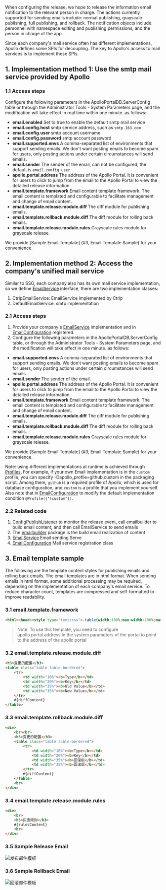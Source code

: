When configuring the release, we hope to release the information email notification to the relevant person in charge. The actions currently supported for sending emails include: normal publishing, grayscale publishing, full publishing, and rollback. The notification objects include: personnel with namespace editing and publishing permissions, and the person in charge of the app.

Since each company's mail service often has different implementations, Apollo defines some SPIs for decoupling. The key to Apollo's access to mail services is to implement these SPIs.

## 1. Implementation method 1: Use the smtp mail service provided by Apollo

### 1.1 Access steps

Configure the following parameters in the ApolloPortalDB.ServerConfig table or through the Administrator Tools - System Parameters page, and the modification will take effect in real time within one minute. as follows:

* **email.enabled** Set to true to enable the default smtp mail service
* **email.config.host** smtp service address, such as `smtp.163.com`
* **email.config.user** smtp account username
* **email.config.password** smtp account password
* **email.supported.envs** A comma-separated list of environments that support sending emails. We don't want posting emails to become spam for users, only posting actions under certain circumstances will send emails.
* **email.sender** The sender of the email, can not be configured, the default is `email.config.user`.
* **apollo.portal.address** The address of the Apollo Portal. It is convenient for users to click to jump from the email to the Apollo Portal to view the detailed release information.
* **email.template.framework** Email content template framework. The email content is templated and configurable to facilitate management and change of email content.
* **email.template.release.module.diff** The diff module for publishing emails.
* **email.template.rollback.module.diff** The diff module for rolling back emails.
* **email.template.release.module.rules** Grayscale rules module for grayscale release.

We provide [Sample Email Template] (#3, Email Template Sample) for your convenience.

## 2. Implementation method 2: Access the company's unified mail service

Similar to SSO, each company also has its own mail service implementation, so we define [EmailService](https://github.com/apolloconfig/apollo/blob/master/apollo-portal/src/main/java/com/ctrip/framework/apollo/portal/spi/EmailService.java) interface, there are two implementation classes:

1. CtripEmailService: EmailService implemented by Ctrip
2. DefaultEmailService: smtp implementation

### 2.1 Access steps

1. Provide your company's [EmailService](https://github.com/apolloconfig/apollo/blob/master/apollo-portal/src/main/java/com/ctrip/framework/apollo/portal/spi/EmailService.java) implementation and in [EmailConfiguration](https://github.com/apolloconfig/apollo/blob/master/apollo-portal/src/main/java/com/ctrip/framework/apollo/portal/spi/configuration/EmailConfiguration.java) registered.
2. Configure the following parameters in the ApolloPortalDB.ServerConfig table, or through the Administrator Tools - System Parameters page, and the modification will take effect in one minute. as follows:

* **email.supported.envs** A comma-separated list of environments that support sending emails. We don't want posting emails to become spam for users, only posting actions under certain circumstances will send emails.
* **email.sender** The sender of the email.
* **apollo.portal.address** The address of the Apollo Portal. It is convenient for users to click to jump from the email to the Apollo Portal to view the detailed release information.
* **email.template.framework** Email content template framework. The email content is templated and configurable to facilitate management and change of email content.
* **email.template.release.module.diff** The diff module for publishing emails.
* **email.template.rollback.module.diff** The diff module for rolling back emails.
* **email.template.release.module.rules** Grayscale rules module for grayscale release.

We provide [Sample Email Template] (#3, Email Template Sample) for your convenience.

Note: using different implementations at runtime is achieved through [Profiles](http://docs.spring.io/autorepo/docs/spring-boot/current/reference/html/boot-features-profiles.html), For example, if your own Email implementation is in the `custom` profile, you can specify -Dapollo_profile=github,custom in the packaging script. Among them, `github` is a required profile of Apollo, which is used for database configuration, and `custom` is a profile that you implement yourself. Also note that in [EmailConfiguration](https://github.com/apolloconfig/apollo/blob/master/apollo-portal/src/main/java/com/ctrip/framework/apollo/portal/spi/configuration/EmailConfiguration.java) to modify the default implementation condition `@Profile({"!custom"})`.

### 2.2 Related code

1. [ConfigPublishListener](https://github.com/apolloconfig/apollo/blob/master/apollo-portal/src/main/java/com/ctrip/framework/apollo/portal/listener/ConfigPublishListener.java) to monitor the release event, call emailbuilder to build email content, and then call EmailService to send emails
2. The [emailbuilder](https://github.com/apolloconfig/apollo/blob/master/apollo-portal/src/main/java/com/ctrip/framework/apollo/portal/components/emailbuilder) package is the build email realization of content
3. [EmailService](https://github.com/apolloconfig/apollo/blob/master/apollo-portal/src/main/java/com/ctrip/framework/apollo/portal/spi/EmailService.java) Email sending Serve
4. [EmailConfiguration](https://github.com/apolloconfig/apollo/blob/master/apollo-portal/src/main/java/com/ctrip/framework/apollo/portal/spi/configuration/EmailConfiguration.java) Mail service registration class

## 3. Email template sample

The following are the template content styles for publishing emails and rolling back emails. The email templates are in html format. When sending emails in html format, some additional processing may be required, depending on the implementation of each company's email service. To reduce character count, templates are compressed and self-formatted to improve readability.

### 3.1 email.template.framework

```html
<html><head><style type="text/css">.table{width:100%;max-width:100%;margin-bottom:20px;border-collapse:collapse;background-color:transparent}td {padding:8px;line-height:1.42857143;vertical-align:top;border:1px solid #ddd;border-top:1px solid #ddd}.table-bordered{border:1px solid #ddd}</style>< /head><body><h3>Post basic information</h3><table class="table table-bordered"><tr><td width="10%"><b>AppId</b></td ><td width="15%">#{appId}</td><td width="10%"><b>Environment</b></td><td width="15%">#{ env}</td><td width="10%"><b>cluster</b></td><td width="15%">#{clusterName}</td><td width="10 %"><b>Namespace</b></td><td width="15%">#{namespaceName}</td></tr><tr><td><b>Publisher</b ></td><td>#{operator}</td><td><b>release time</b></td><td>#{releaseTime}</td><td><b>release Title</b></td><td>#{releaseTitle}</td><td><b>Comment</b></td><td>#{releaseComment}</td></tr> </table>#{diffModule}#{rulesModule}<br><a href="#{apollo.portal.address}/config/history.html?#/appid=#{appId}&env=#{env}&clusterName =#{clusterName}&namespaceName=#{namespaceName}&releaseHistoryId=#{ releaseHistoryId}">Click to view detailed release information</a><br><br>If you have any questions about using Apollo, please check <a href="http://conf.ctripcorp.com/display/FRAM/Apollo"> document</a>, or reply directly to this email inquiry. </body></html>
````

> Note: To use this template, you need to configure apollo.portal.address in the system parameters of the portal to point to the address of the apollo portal

### 3.2 email.template.release.module.diff

```html
<h3>变更的配置</h3>
<table class="table table-bordered">
    <tr>
        <td width="10%"><b>Type</b></td>
        <td width="20%"><b>Key</b></td>
        <td width="35%"><b>Old Value</b></td>
        <td width="35%"><b>New Value</b></td>
    </tr>
    #{diffContent}
</table>
```

### 3.3 email.template.rollback.module.diff

```html
<div>
    <br><br>
    <h3>变更的配置</h3>
    <table class="table table-bordered">
        <tr>
            <td width="10%"><b>Type</b></td>
            <td width="20%"><b>Key</b></td>
            <td width="35%"><b>回滚前</b></td>
            <td width="35%"><b>回滚后</b></td>
        </tr>
        #{diffContent}
    </table>
    <br>
</div>
```

### 3.4 email.template.release.module.rules

```html
<div>
    <br>
    <h3>灰度规则</h3>
    #{rulesContent}
    <br>
</div>
```

### 3.5 Sample Release Email

![发布邮件模板](https://cdn.jsdelivr.net/gh/apolloconfig/apollo@master/doc/images/email-template-release.png)

### 3.6 Sample Rollback Email

![回滚邮件模板](https://cdn.jsdelivr.net/gh/apolloconfig/apollo@master/doc/images/email-template-rollback.png)
